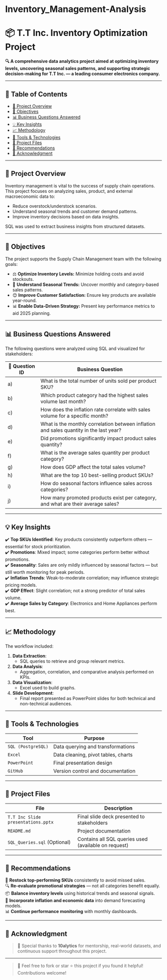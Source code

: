 # Inventory_Management-Analysis
# 📦 T.T Inc. Inventory Optimization Project

**🔍 A comprehensive data analytics project aimed at optimizing inventory levels, uncovering seasonal sales patterns, and supporting strategic decision-making for T.T Inc. — a leading consumer electronics company.**

---

## 📑 Table of Contents

- [📌 Project Overview](#project-overview)
- [🎯 Objectives](#objectives)
- [📊 Business Questions Answered](#business-questions-answered)
- [💡 Key Insights](#key-insights)
- [📈 Methodology](#methodology)
- [🧩 Tools & Technologies](#tools--technologies)
- [📁 Project Files](#project-files)
- [📎 Recommendations](#recommendations)
- [👏 Acknowledgment](#acknowledgment)

---

## 📌 Project Overview

Inventory management is vital to the success of supply chain operations. This project focuses on analyzing sales, product, and external macroeconomic data to:
- Reduce overstock/understock scenarios.
- Understand seasonal trends and customer demand patterns.
- Improve inventory decisions based on data insights.

SQL was used to extract business insights from structured datasets.

---

## 🎯 Objectives

The project supports the Supply Chain Management team with the following goals:

- ⚖️ **Optimize Inventory Levels:** Minimize holding costs and avoid stockouts.
- 📅 **Understand Seasonal Trends:** Uncover monthly and category-based sales patterns.
- 😊 **Improve Customer Satisfaction:** Ensure key products are available year-round.
- 📊 **Enable Data-Driven Strategy:** Present key performance metrics to aid 2025 planning.

---

## 📊 Business Questions Answered

The following questions were analyzed using SQL and visualized for stakeholders:

| 🔢 Question ID | Business Question |
|---------------|-------------------|
| a) | What is the total number of units sold per product SKU? |
| b) | Which product category had the highest sales volume last month? |
| c) | How does the inflation rate correlate with sales volume for a specific month? |
| d) | What is the monthly correlation between inflation and sales quantity in the last year? |
| e) | Did promotions significantly impact product sales quantity? |
| f) | What is the average sales quantity per product category? |
| g) | How does GDP affect the total sales volume? |
| h) | What are the top 10 best-selling product SKUs? |
| i) | How do seasonal factors influence sales across categories? |
| j) | How many promoted products exist per category, and what are their average sales? |

---

## 💡 Key Insights

✔️ **Top SKUs Identified**: Key products consistently outperform others — essential for stock prioritization.  
✔️ **Promotions**: Mixed impact; some categories perform better without promotions.  
✔️ **Seasonality**: Sales are only mildly influenced by seasonal factors — but still worth monitoring for peak periods.  
✔️ **Inflation Trends**: Weak-to-moderate correlation; may influence strategic pricing models.  
✔️ **GDP Effect**: Slight correlation; not a strong predictor of total sales volume.  
✔️ **Average Sales by Category**: Electronics and Home Appliances perform best.

---

## 📈 Methodology

The workflow included:

1. **Data Extraction**:  
   - SQL queries to retrieve and group relevant metrics.
2. **Data Analysis**:  
   - Aggregation, correlation, and comparative analysis performed on KPIs.
3. **Data Visualization**:  
   - Excel used to build graphs.
4. **Slide Development**:  
   - Final report presented as PowerPoint slides for both technical and non-technical audiences.

---

## 🧩 Tools & Technologies

| Tool | Purpose |
|------|---------|
| `SQL (PostgreSQL)` | Data querying and transformations |
| `Excel` | Data cleaning, pivot tables, charts |
| `PowerPoint` | Final presentation design |
| `GitHub` | Version control and documentation |

---

## 📁 Project Files

| File | Description |
|------|-------------|
| `T.T Inc Slide presentations.pptx` | Final slide deck presented to stakeholders |
| `README.md` | Project documentation |
| `SQL_Queries.sql` (Optional) | Contains all SQL queries used (available on request) |

---

## 📎 Recommendations

🧠 **Restock top-performing SKUs** consistently to avoid missed sales.  
🔍 **Re-evaluate promotional strategies** — not all categories benefit equally.  
📦 **Balance inventory levels** using historical trends and seasonal signals.  
📅 **Incorporate inflation and economic data** into demand forecasting models.  
📊 **Continue performance monitoring** with monthly dashboards.

---

## 👏 Acknowledgment

> 🙏 Special thanks to **10alytics** for mentorship, real-world datasets, and continuous support throughout this project.

---

> 🚀 Feel free to fork or star ⭐ this project if you found it helpful! Contributions welcome!


